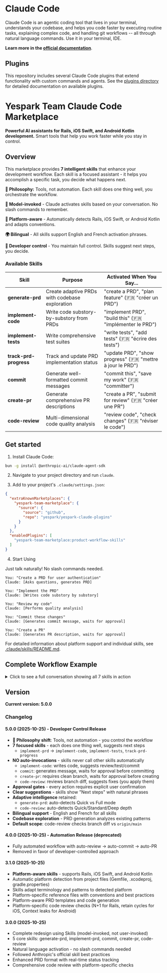 # Claude Code

Claude Code is an agentic coding tool that lives in your terminal, understands your codebase, and helps you code faster by executing routine tasks, explaining complex code, and handling git workflows -- all through natural language commands.
Use it in your terminal, IDE.

**Learn more in the [official documentation](https://docs.anthropic.com/en/docs/claude-code/overview)**.

## Plugins

This repository includes several Claude Code plugins that extend functionality with custom commands and agents. See the [plugins directory](./plugins/README.md) for detailed documentation on available plugins.

# Yespark Team Claude Code Marketplace

**Powerful AI assistants for Rails, iOS Swift, and Android Kotlin development.**
Smart tools that help you work faster while you stay in control.

## Overview

This marketplace provides **7 intelligent skills** that enhance your development workflow. Each skill is a focused assistant - it helps you accomplish a specific task, you decide what happens next.

**🎯 Philosophy:** Tools, not automation. Each skill does one thing well, you orchestrate the workflow.

**🤖 Model-invoked** - Claude activates skills based on your conversation. No slash commands to remember.

**🔧 Platform-aware** - Automatically detects Rails, iOS Swift, or Android Kotlin and adapts conventions.

**🌍 Bilingual** - All skills support English and French activation phrases.

**💪 Developer control** - You maintain full control. Skills suggest next steps, you decide.

### Available Skills

| Skill | Purpose | Activated When You Say... |
|-------|---------|---------------------------|
| **generate-prd** | Create adaptive PRDs with codebase exploration | "create a PRD", "plan feature" (🇫🇷 "créer un PRD") |
| **implement-code** | Write code substory-by-substory from PRDs | "implement PRD", "build this" (🇫🇷 "implémenter le PRD") |
| **implement-tests** | Write comprehensive test suites | "write tests", "add tests" (🇫🇷 "écrire des tests") |
| **track-prd-progress** | Track and update PRD implementation status | "update PRD", "show progress" (🇫🇷 "mettre à jour le PRD") |
| **commit** | Generate well-formatted commit messages | "commit this", "save my work" (🇫🇷 "committer") |
| **create-pr** | Generate comprehensive PR descriptions | "create a PR", "submit for review" (🇫🇷 "créer une PR") |
| **code-review** | Multi-dimensional code quality analysis | "review code", "check changes" (🇫🇷 "réviser le code") |

## Get started

1. Install Claude Code:

```sh
bun -g install @anthropic-ai/claude-agent-sdk
```

2. Navigate to your project directory and run `claude`.

3. Add to your project's `.claude/settings.json`:

```json
{
  "extraKnownMarketplaces": {
    "yespark-team-marketplace": {
      "source": {
        "source": "github",
        "repo": "yespark/yespark-claude-plugins"
      }
    }
  },
  "enabledPlugins": [
    "yespark-team-marketplace:product-workflow-skills"
  ]
}
```

4. Start Using

Just talk naturally! No slash commands needed.

```
You: "Create a PRD for user authentication"
Claude: [Asks questions, generates PRD]

You: "Implement the PRD"
Claude: [Writes code substory by substory]

You: "Review my code"
Claude: [Performs quality analysis]

You: "Commit these changes"
Claude: [Generates commit message, waits for approval]

You: "Create a PR"
Claude: [Generates PR description, waits for approval]
```

For detailed information about platform support and individual skills, see [.claude/skills/README.md](.claude/skills/README.md).

## Complete Workflow Example

<details>
<summary>Click to see a full conversation showing all 7 skills in action</summary>

<br>

```
You: "I want to build a parking reservation feature"

Claude: [generate-prd activates]
        🔍 Exploring codebase...
        Found: Existing booking patterns in app/services/booking/
        ✨ Detected: FULL mode PRD

        [Asks 15 questions]

        ✅ Created PRD at docs/prds/2024-10-25-parking-reservation.md

        💡 Next: "implement PRD" to start coding

You: "Implement PRD"

Claude: [implement-code activates]
        🔍 Analyzing Rails architecture...
        📋 Implementing substory 1.1: Reservation model...

        ✅ Substory 1.1 complete!

        💡 Next steps:
        - "review my code" - Check quality
        - "write tests" - Add test coverage
        - "commit these changes" - Save progress
        - "continue to 1.2" - Next substory

        What would you like?

You: "Write tests"

Claude: [implement-tests activates]
        🔍 Detected: RSpec + FactoryBot
        ✅ Writing tests...

        📊 Coverage: 78% → 94% (+16%)
        All tests passing ✅

        💡 Next: "commit these changes"

You: "Review my code first"

Claude: [code-review activates]
        📊 Standard Review (247 lines, 8 files)

        ✅ Review complete!
        - 🔴 0 critical
        - 🟠 1 major (missing index)
        - 🟡 3 minor

        💡 Next: "help fix X" or "commit"

You: "Help fix the index issue"

Claude: [Shows fix, you apply it]

You: "Commit these changes"

Claude: [commit activates]
        📊 8 files, 247 lines

        📝 Generated:
        feat(booking): add reservation model with tests
        [Shows message]

        Proceed? [yes/no]

You: "Yes"

Claude: ✅ Committed: a1b2c3d

        💡 Next: "create a PR" or "continue to 1.2"

You: "Create a PR"

Claude: [create-pr activates]
        📝 Generated PR:
        Title: feat(booking): add reservation model
        [Shows description]

        Create? [yes/no]

You: "Yes"

Claude: ✅ PR #123 created!
        🔗 https://github.com/yespark/app/pull/123
```

**Notice:** You control every step. Skills suggest, you decide.

</details>

## Version

**Current version: 5.0.0**

### Changelog

#### 5.0.0 (2025-10-25) - **Developer Control Release**
- **🎯 Philosophy shift**: Tools, not automation - you control the workflow
- **7 focused skills** - each does one thing well, suggests next steps
  - `implement-prd` → `implement-code`, `implement-tests`, `track-prd-progress`
- **NO auto-invocations** - skills never call other skills automatically
  - `implement-code`: writes code, suggests review/test/commit
  - `commit`: generates message, waits for approval before committing
  - `create-pr`: requires clean branch, waits for approval before creating
  - `code-review`: reviews branch diff, suggests fixes (you apply them)
- **Approval gates** - every action requires explicit user confirmation
- **Clear suggestions** - skills show "Next steps" with natural phrases
- **Adaptive intelligence** retained:
  - `generate-prd`: auto-detects Quick vs Full mode
  - `code-review`: auto-detects Quick/Standard/Deep depth
- **Bilingual support** - English and French for all skills
- **Codebase exploration** - PRD generation analyzes existing patterns
- **Default scope**: code-review checks branch diff vs `origin/main`

#### 4.0.0 (2025-10-25) - **Automation Release** (deprecated)
- Fully automated workflow with auto-review → auto-commit → auto-PR
- Removed in favor of developer-controlled approach

#### 3.1.0 (2025-10-25)
- **Platform-aware skills** - supports Rails, iOS Swift, and Android Kotlin
- Automatic platform detection from project files (Gemfile, .xcodeproj, gradle.properties)
- Skills adapt terminology and patterns to detected platform
- Platform-specific reference files with conventions and best practices
- Platform-aware PRD templates and code generation
- Platform-specific code review checks (N+1 for Rails, retain cycles for iOS, Context leaks for Android)

#### 3.0.0 (2025-10-25)
- Complete redesign using Skills (model-invoked, not user-invoked)
- 5 core skills: generate-prd, implement-prd, commit, create-pr, code-review
- Natural language activation - no slash commands needed
- Followed Anthropic's official skill best practices
- Enhanced PRD format with real-time status tracking
- Comprehensive code review with platform-specific checks
